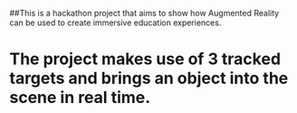 ##This is a hackathon project that aims to show how Augmented Reality can be used to create immersive education experiences.

# The project makes use of 3 tracked targets and brings an object into the scene in real time. 


